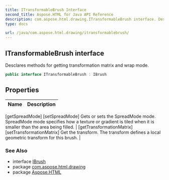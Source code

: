 ```yaml
---
title: ITransformableBrush Interface
second_title: Aspose.HTML for Java API Reference
description: com.aspose.html.drawing.ITransformableBrush interface. Desclares methods for getting transformation matrix and wrap mode
type: docs

url: /java/com.aspose.html.drawing/itransformablebrush/
---
```

## ITransformableBrush interface

Desclares methods for getting transformation matrix and wrap mode.

```java
public interface ITransformableBrush : IBrush
```

## Properties

| Name | Description |
| --- | --- |
[getSpreadMode]
[setSpreadMode] Gets or sets the SpreadMode mode. SpreadMode mode specifies how a texture or gradient is tiled when it is smaller than the area being filled. |
[getTransformationMatrix]
[setTransformationMatrix] Get the transform. The transform defines a local geometric transform for this brush. |

### See Also

* interface [IBrush](../ibrush/)
* package [com.aspose.html.drawing](../../com.aspose.html.drawing/)
* package [Aspose.HTML](../../)
